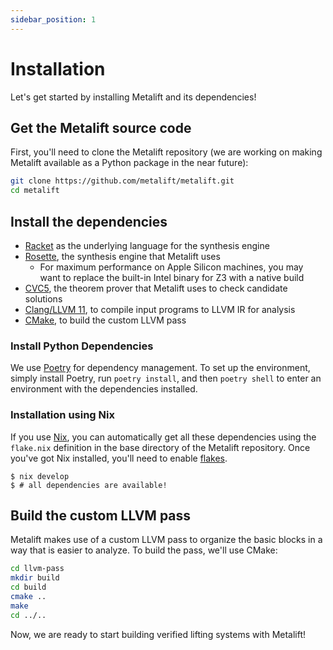 ```yaml
---
sidebar_position: 1
---
```


# Installation
Let's get started by installing Metalift and its dependencies!

## Get the Metalift source code
First, you'll need to clone the Metalift repository (we are working on making Metalift available as a Python package in the near future):

```bash
git clone https://github.com/metalift/metalift.git
cd metalift
```

## Install the dependencies
- [Racket](https://racket-lang.org) as the underlying language for the synthesis engine
- [Rosette](https://github.com/emina/rosette), the synthesis engine that Metalift uses
  - For maximum performance on Apple Silicon machines, you may want to replace the built-in Intel binary for Z3 with a native build
- [CVC5](https://cvc5.github.io/), the theorem prover that Metalift uses to check candidate solutions
- [Clang/LLVM 11](https://llvm.org), to compile input programs to LLVM IR for analysis
- [CMake](https://cmake.org/), to build the custom LLVM pass

### Install Python Dependencies
We use [Poetry](https://python-poetry.org/) for dependency management. To set up the environment, simply install Poetry, run `poetry install`, and then `poetry shell` to enter an environment with the dependencies installed.

### Installation using Nix
If you use [Nix](https://nixos.org/), you can automatically get all these dependencies using the `flake.nix` definition in the base directory of the Metalift repository. Once you've got Nix installed, you'll need to enable [flakes](https://nixos.wiki/wiki/Flakes).

```
$ nix develop
$ # all dependencies are available!
```

## Build the custom LLVM pass
Metalift makes use of a custom LLVM pass to organize the basic blocks in a way that is easier to analyze. To build the pass, we'll use CMake:

```bash
cd llvm-pass
mkdir build
cd build
cmake ..
make 
cd ../..
```

Now, we are ready to start building verified lifting systems with Metalift!
